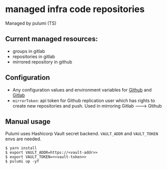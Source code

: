 # managed infra code repositories

Managed by pulumi (TS)

## Current managed resources:

- groups in gitlab
- repositories in gitlab
- mirrored repository in github

## Configuration

- Any configuration values and environment variables for [Github](https://www.pulumi.com/registry/packages/github/) and [Gitlab](https://www.pulumi.com/registry/packages/gitlab)
- `mirrorToken`: api token for Github replication user which has rights to create new repositories and push. Used in mirroring Gitlab ---> Gtihub

## Manual usage

Pulumi uses Hashicorp Vault secret backend. `VAULT_ADDR` and `VAULT_TOKEN` envs are needed.

```
$ yarn install
$ export VAULT_ADDR=https://<vault-addr>>
$ export VAULT_TOKEN=<<vault-token>>
$ pulumi up -yf
```
